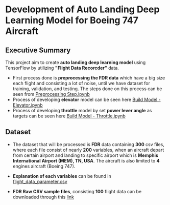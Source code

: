 # Development of Auto Landing Deep Learning Model for Boeing 747 Aircraft

## Executive Summary
This project aim to create **auto landing deep learning model** using TensorFlow by utilizing **"Flight Data Recorcder"** data. 
* First process done is **preprocessing the FDR data** which have a big size each flight and consisting a lot of noise, until we have dataset for training, validation, and testing. The steps done on this process can be seen from [Preprocessing Step.ipynb](https://github.com/adikelvianto/Auto_Landing_DL/blob/main/Preprocessing%20Step.ipynb) 
* Process of developing **elevator** model can be seen here [Build Model - Elevator.ipynb](https://github.com/adikelvianto/Auto_Landing_DL/blob/main/Build%20Model%20-%20Elevator.ipynb)
* Process of developing **throttle** model by set **power lever angle** as targets can be seen here [Build Model - Throttle.ipynb](https://github.com/adikelvianto/Auto_Landing_DL/blob/main/Build%20Model%20-%20Throttle.ipynb)

## Dataset
* The dataset that will be processed is **FDR** data containing **300** csv files, where each file consist of nearly **200** variables, when an aircraft depart from certain airport and landing to specific airport which is **Memphis International Airport (MEM), TN, USA**. The aircraft is also limited to **4** engines aircraft (Boeing 747). 

* **Explanation of each variables** can be found in [flight_data_parameter.csv](https://github.com/adikelvianto/Auto_Landing_DL/blob/main/flight_data_parameter.csv)

* **FDR Raw CSV sample files**, consisting **100** flight data can be downloaded through this [link](https://drive.google.com/uc?export=download&id=1qKVe8d0EvFNNv_uxn2vJUbdAbhuTkcG0)
